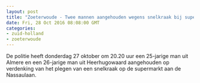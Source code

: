 ```yaml
---
layout: post
title: "Zoeterwoude - Twee mannen aangehouden wegens snelkraak bij supermarkt"
date: Fri, 28 Oct 2016 08:08:00 GMT
categories: 
- zuid-holland 
- zoeterwoude 
---
```


De politie heeft donderdag 27 oktober om 20.20 uur een 25-jarige man uit Almere en een 26-jarige man uit Heerhugowaard aangehouden op verdenking van het plegen van een snelkraak op de supermarkt aan de Nassaulaan.
